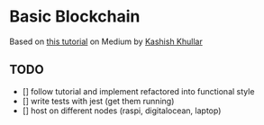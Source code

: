 # Basic Blockchain

Based on [this tutorial](https://medium.com/coinmonks/implementing-blockchain-and-cryptocurrency-with-pow-consensus-algorithm-part-1-545fb32be0c2) on Medium by [Kashish Khullar](https://medium.com/@kashishkhullar)

## TODO
- [] follow tutorial and implement refactored into functional style
- [] write tests with jest (get them running)
- [] host on different nodes (raspi, digitalocean, laptop)
